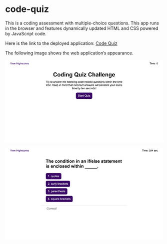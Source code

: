 # code-quiz

This is a coding assessment with multiple-choice questions. This app runs in the browser and features dynamically updated HTML and CSS powered by JavaScript code.

Here is the link to the deployed application: [Code Quiz](https://icvalle.github.io/code-quiz/)

The following image shows the web application’s appearance.

![code quiz screenshot](assets/images/code_quiz_screenshot_1.png)

![code quiz responsive screenshot](assets/images/code_quiz_screenshot_2.png)